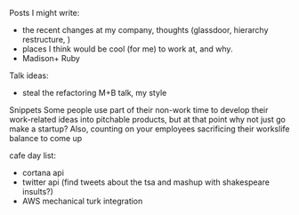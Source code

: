 Posts I might write:

- the recent changes at my company, thoughts (glassdoor, hierarchy restructure, )
- places I think would be cool (for me) to work at, and why.
- Madison+ Ruby

Talk ideas:

- steal the refactoring M+B talk, my style


Snippets
Some people use part of their non-work time to develop their work-related ideas into pitchable products, but at that point why not just go make a startup? Also, counting on your employees sacrificing their workslife balance to come up


cafe day list:
- cortana api
- twitter api (find tweets about the tsa and mashup with shakespeare insults?)
- AWS mechanical turk integration
